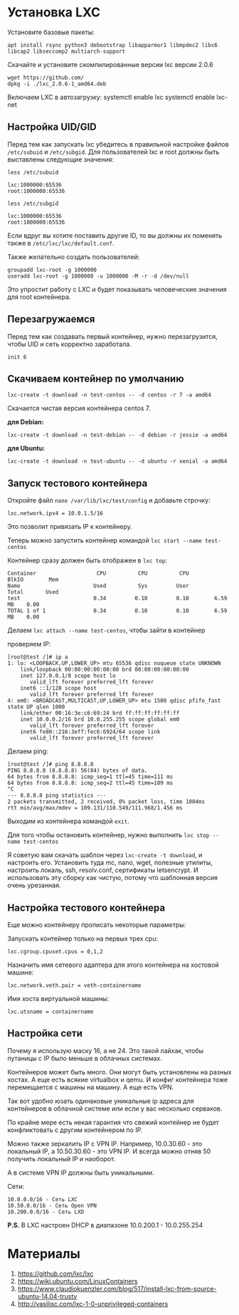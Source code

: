 # Установка LXC

Установите базовые пакеты:
```
apt install rsync python3 debootstrap libapparmor1 libmpdec2 libc6 libcap2 libseccomp2 multiarch-support
```


Скачайте и установите скомпилированные версии lxc версии 2.0.6
```
wget https://github.com/
dpkg -i ./lxc_2.0.6-1_amd64.deb
```

Включаем LXC в автозагрузку:
systemctl enable lxc
systemctl enable lxc-net


## Настройка UID/GID


Перед тем как запускать lxc убедитесь в правильной настройке файлов `/etc/subuid` и `/etc/subgid`. Для пользователей lxc и root должны быть выставлены следующие значения:

`less /etc/subuid`
```
lxc:1000000:65536
root:1000000:65536
```

`less /etc/subgid`
```
lxc:1000000:65536
root:1000000:65536
```

Если вдруг вы хотите поставить другие ID, то вы должны их поменять также в `/etc/lxc/lxc/default.conf`.


Также желательно создать пользователей:
```
groupadd lxc-root -g 1000000
useradd lxc-root -g 1000000 -u 1000000 -M -r -d /dev/null
```
Это упростит работу с LXC и будет показывать человеческие значения для root контейнера.


## Перезагружаемся

Перед тем как создавать первый контейнер, нужно перезагрузится, чтобы UID и сеть корректно заработала.

```
init 6
```


## Скачиваем контейнер по умолчанию

```
lxc-create -t download -n test-centos -- -d centos -r 7 -a amd64
```

Скачается чистая версия контейнера centos 7.


**для Debian:**
```
lxc-create -t download -n test-debian -- -d debian -r jessie -a amd64
```

**для Ubuntu:**
```
lxc-create -t download -n test-ubuntu -- -d ubuntu -r xenial -a amd64
```


## Запуск тестового контейнера


Откройте файл `nano /var/lib/lxc/test/config` и добавьте строчку:
```
lxc.network.ipv4 = 10.0.1.5/16
```
Это позволит привязать IP к контейнеру.

Теперь можно запустить контейнер командой `lxc start --name test-centos`

Контейнер сразу должен быть отображен в `lxc top`:
```
Container                   CPU          CPU          CPU          BlkIO        Mem
Name                       Used          Sys         User          Total       Used
test                       0.34         0.10         0.10        6.59 MB    0.00
TOTAL 1 of 1               0.34         0.10         0.10        6.59 MB    0.00
```

Делаем `lxc attach --name test-centos`, чтобы зайти в контейнер

проверяем IP:
```
[root@test /]# ip a
1: lo: <LOOPBACK,UP,LOWER_UP> mtu 65536 qdisc noqueue state UNKNOWN
    link/loopback 00:00:00:00:00:00 brd 00:00:00:00:00:00
    inet 127.0.0.1/8 scope host lo
       valid_lft forever preferred_lft forever
    inet6 ::1/128 scope host
       valid_lft forever preferred_lft forever
4: em0: <BROADCAST,MULTICAST,UP,LOWER_UP> mtu 1500 qdisc pfifo_fast state UP qlen 1000
    link/ether 00:16:3e:c6:69:24 brd ff:ff:ff:ff:ff:ff
    inet 10.0.0.2/16 brd 10.0.255.255 scope global em0
       valid_lft forever preferred_lft forever
    inet6 fe80::216:3eff:fec6:6924/64 scope link
       valid_lft forever preferred_lft forever
```

Делаем ping:
```
[root@test /]# ping 8.8.8.8
PING 8.8.8.8 (8.8.8.8) 56(84) bytes of data.
64 bytes from 8.8.8.8: icmp_seq=1 ttl=45 time=111 ms
64 bytes from 8.8.8.8: icmp_seq=2 ttl=45 time=109 ms
^C
--- 8.8.8.8 ping statistics ---
2 packets transmitted, 2 received, 0% packet loss, time 1004ms
rtt min/avg/max/mdev = 109.131/110.549/111.968/1.456 ms
```

Выходим из контейнера командой `exit`.

Для того чтобы остановить контейнер, нужно выполнить `lxc stop --name test-centos`


Я советую вам скачать шаблон через `lxc-create -t download`, и настроить его. Установить туда mc, nano, wget, полезные утилиты, настроить локаль, ssh, resolv.conf, сертификаты letsencrypt.
И использовать эту сборку как чистую, потому что шаблонная версия очень урезанная.


## Настройка тестового контейнера

Еще можно контейнеру прописать некоторые параметры:


Запускать контейнер только на первых трех cpu:
```
lxc.cgroup.cpuset.cpus = 0,1,2
```

Назначить имя сетевого адаптера для этого контейнера на хостовой машине:
```
lxc.network.veth.pair = veth-containername
```

Имя хоста виртуальной машины:
```
lxc.utsname = containername
```


## Настройка сети

Почему я использую маску 16, а не 24. Это такой лайхак, чтобы путаницы с IP было меньше в облачных системах.

Контейнеров может быть много. Они могут быть установлены на разных хостах. А еще есть всякие virtualbox и qemu. И конфиг контейнера тоже перемещается с машины на машину. А еще есть VPN.

Так вот удобно юзать одинаковые уникальные ip адреса для контейнеров в облачной системе или если у вас несколько серваков.

По крайне мере есть некая гарантия что свежий контейнер не будет конфликтовать с другим контейнером по IP.

Можно также зеркалить IP с VPN IP. Например, 10.0.30.60 - это локальный IP, а 10.50.30.60 - это VPN IP. И всегда можно отняв 50 получить локальный IP и наоборот.

А в системе VPN IP должны быть уникальными.

Сети:
```
10.0.0.0/16 - Сеть LXC
10.50.0.0/16 - Сеть Open VPN
10.200.0.0/16 - Сеть LXD
```

**P.S.** В LXC настроен DHCP в диапазоне 10.0.200.1 - 10.0.255.254


# Материалы
1. https://github.com/lxc/lxc
2. https://wiki.ubuntu.com/LinuxContainers
3. https://www.claudiokuenzler.com/blog/517/install-lxc-from-source-ubuntu-14.04-trusty
4. http://vasilisc.com/lxc-1-0-unprivileged-containers
